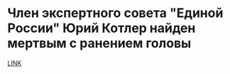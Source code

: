 # Член экспертного совета "Единой России" Юрий Котлер найден мертвым с ранением головы



[LINK](https://varlamov.ru/2924021.html)